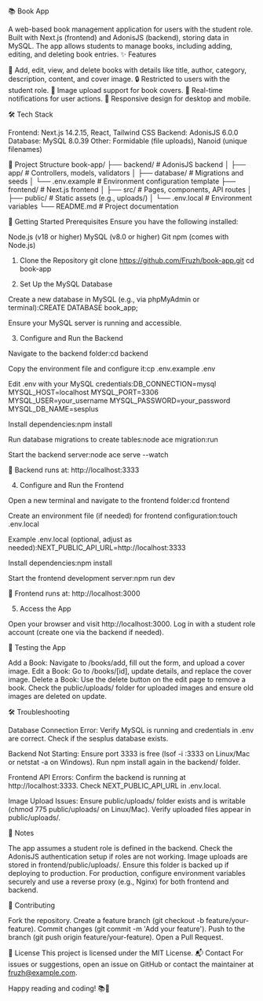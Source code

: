 📚 Book App

A web-based book management application for users with the student role. Built with Next.js (frontend) and AdonisJS (backend), storing data in MySQL. The app allows students to manage books, including adding, editing, and deleting book entries.
✨ Features

📖 Add, edit, view, and delete books with details like title, author, category, description, content, and cover image.
🔒 Restricted to users with the student role.
📸 Image upload support for book covers.
🔔 Real-time notifications for user actions.
📱 Responsive design for desktop and mobile.

🛠️ Tech Stack

Frontend: Next.js 14.2.15, React, Tailwind CSS
Backend: AdonisJS 6.0.0
Database: MySQL 8.0.39
Other: Formidable (file uploads), Nanoid (unique filenames)

📂 Project Structure
book-app/
├── backend/           # AdonisJS backend
│   ├── app/           # Controllers, models, validators
│   ├── database/      # Migrations and seeds
│   └── .env.example   # Environment configuration template
├── frontend/          # Next.js frontend
│   ├── src/           # Pages, components, API routes
│   ├── public/        # Static assets (e.g., uploads/)
│   └── .env.local     # Environment variables
└── README.md          # Project documentation

🚀 Getting Started
Prerequisites
Ensure you have the following installed:

Node.js (v18 or higher)
MySQL (v8.0 or higher)
Git
npm (comes with Node.js)

1. Clone the Repository
git clone https://github.com/Fruzh/book-app.git
cd book-app

2. Set Up the MySQL Database

Create a new database in MySQL (e.g., via phpMyAdmin or terminal):CREATE DATABASE book_app;


Ensure your MySQL server is running and accessible.

3. Configure and Run the Backend

Navigate to the backend folder:cd backend


Copy the environment file and configure it:cp .env.example .env

Edit .env with your MySQL credentials:DB_CONNECTION=mysql
MYSQL_HOST=localhost
MYSQL_PORT=3306
MYSQL_USER=your_username
MYSQL_PASSWORD=your_password
MYSQL_DB_NAME=sesplus


Install dependencies:npm install


Run database migrations to create tables:node ace migration:run


Start the backend server:node ace serve --watch

🔗 Backend runs at: http://localhost:3333

4. Configure and Run the Frontend

Open a new terminal and navigate to the frontend folder:cd frontend


Create an environment file (if needed) for frontend configuration:touch .env.local

Example .env.local (optional, adjust as needed):NEXT_PUBLIC_API_URL=http://localhost:3333


Install dependencies:npm install


Start the frontend development server:npm run dev

🔗 Frontend runs at: http://localhost:3000

5. Access the App

Open your browser and visit http://localhost:3000.
Log in with a student role account (create one via the backend if needed).

🧪 Testing the App

Add a Book: Navigate to /books/add, fill out the form, and upload a cover image.
Edit a Book: Go to /books/[id], update details, and replace the cover image.
Delete a Book: Use the delete button on the edit page to remove a book.
Check the public/uploads/ folder for uploaded images and ensure old images are deleted on update.

🛠️ Troubleshooting

Database Connection Error:
Verify MySQL is running and credentials in .env are correct.
Check if the sesplus database exists.


Backend Not Starting:
Ensure port 3333 is free (lsof -i :3333 on Linux/Mac or netstat -a on Windows).
Run npm install again in the backend/ folder.


Frontend API Errors:
Confirm the backend is running at http://localhost:3333.
Check NEXT_PUBLIC_API_URL in .env.local.


Image Upload Issues:
Ensure public/uploads/ folder exists and is writable (chmod 775 public/uploads/ on Linux/Mac).
Verify uploaded files appear in public/uploads/.



📝 Notes

The app assumes a student role is defined in the backend. Check the AdonisJS authentication setup if roles are not working.
Image uploads are stored in frontend/public/uploads/. Ensure this folder is backed up if deploying to production.
For production, configure environment variables securely and use a reverse proxy (e.g., Nginx) for both frontend and backend.

🤝 Contributing

Fork the repository.
Create a feature branch (git checkout -b feature/your-feature).
Commit changes (git commit -m 'Add your feature').
Push to the branch (git push origin feature/your-feature).
Open a Pull Request.

📜 License
This project is licensed under the MIT License.
📬 Contact
For issues or suggestions, open an issue on GitHub or contact the maintainer at fruzh@example.com.

Happy reading and coding! 📚🚀
